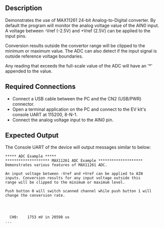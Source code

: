 ## Description

Demonstrates the use of MAX11261 24-bit Analog-to-Digital converter. By default the program will monitor the analog voltage value of the AIN0 input. A voltage between -Vref (-2.5V) and +Vref (2.5V) can be applied to the input pins.

Conversion results outside the convertor range will be clipped to the minimum or maximum value. The ADC can also detect if the input signal is outside reference voltage boundaries.

Any reading that exceeds the full-scale value of the ADC will have an '*' appended to the value.

## Required Connections

-   Connect a USB cable between the PC and the CN2 (USB/PWR) connector.
-   Open a terminal application on the PC and connect to the EV kit's console UART at 115200, 8-N-1.
-   Connect the analog voltage input to the AIN0 pin.

## Expected Output

The Console UART of the device will output messages similar to below:

```
***** ADC Example *****
******************** MAX11261 ADC Example ********************
Demonstrates various features of MAX11261 ADC.

An input voltage between -Vref and +Vref can be applied to AIN
inputs. Conversion results for any input voltage outside this
range will be clipped to the minimum or maximum level.

Push button 0 will switch scanned channel while push button 1 will change the conversion rate. 




  CH0:    1753 mV in 20598 us
...
```
